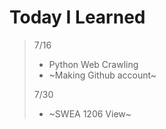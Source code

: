 # Today I Learned

> 7/16
> 
> + Python Web Crawling
> + ~Making Github account~ 
> 
> 7/30  
> 
> + ~SWEA 1206 View~
